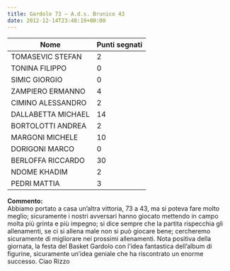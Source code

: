 ```yaml
---
title: Gardolo 73 – A.d.s. Brunico 43
date: 2012-12-14T23:48:19+00:00
---
```

| **Nome** | **Punti segnati** |
| -------- | ----------------- |
| TOMASEVIC STEFAN | 2 |
| TONINA FILIPPO | 0 |
| SIMIC GIORGIO | 0 |
| ZAMPIERO ERMANNO | 4 |
| CIMINO ALESSANDRO | 2 |
| DALLABETTA MICHAEL | 14 |
| BORTOLOTTI ANDREA | 2 |
| MARGONI MICHELE | 10 |
| DORIGONI MARCO | 0 |
| BERLOFFA RICCARDO | 30 |
| NDOME KHADIM | 2 |
| PEDRI MATTIA | 3 |

**Commento:**  
Abbiamo portato a casa un’altra vittoria, 73 a 43, ma si poteva fare molto meglio; sicuramente i nostri avversari hanno giocato mettendo in campo molta più grinta e più impegno; si dice sempre che la partita rispecchia gli allenamenti, se ci si allena male non si può giocare bene; cercheremo sicuramente di migliorare nei prossimi allenamenti. Nota positiva della giornata, la festa del Basket Gardolo con l’idea fantastica dell’album di figurine, sicuramente un’idea geniale che ha riscontrato un enorme successo. Ciao Rizzo